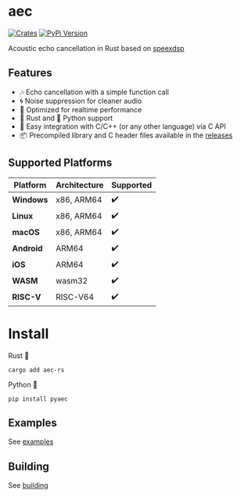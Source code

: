 # aec

[![Crates](https://img.shields.io/crates/v/aec-rs?logo=rust&color=F07B3C)](https://crates.io/crates/aec-rs/)
[![PyPi Version](https://img.shields.io/pypi/v/pyaec?color=36719F&logo=python)](https://pypi.org/project/pyaec/)

Acoustic echo cancellation in Rust based on [speexdsp](https://github.com/xiph/speexdsp)

## Features

- 🎶 Echo cancellation with a simple function call
- 🌀 Noise suppression for cleaner audio
- 🔧 Optimized for realtime performance
- 🦀 Rust and 🐍 Python support
- 🔗 Easy integration with C/C++ (or any other language) via C API
- 📦 Precompiled library and C header files available in the [releases](https://github.com/thewh1teagle/aec/releases/latest)

## Supported Platforms

| Platform    | Architecture | Supported   |
| ----------- | ------------ | ----------  |
| **Windows** | x86, ARM64   | ✔️          |
| **Linux**   | x86, ARM64   | ✔️          |
| **macOS**   | x86, ARM64   | ✔️          |
| **Android** | ARM64        | ✔️          |
| **iOS**     | ARM64        | ✔️          |
| **WASM**    | wasm32       | ✔️          |
| **RISC-V**  | RISC-V64     | ✔️          |

# Install

Rust 🦀

```console
cargo add aec-rs
```

Python 🐍

```console
pip install pyaec
```

## Examples

See [examples](examples)

## Building

See [building](BUILDING.md)
